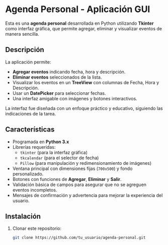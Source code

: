 # Agenda Personal - Aplicación GUI

Esta es una **agenda personal** desarrollada en Python utilizando **Tkinter** como interfaz gráfica, que permite agregar, eliminar y visualizar eventos de manera sencilla.

## Descripción

La aplicación permite:

- **Agregar eventos** indicando fecha, hora y descripción.
- **Eliminar eventos** seleccionados de la lista.
- Visualizar los eventos en un **TreeView** con columnas de Fecha, Hora y Descripción.
- Usar un **DatePicker** para seleccionar fechas.
- Una interfaz amigable con imágenes y botones interactivos.

La interfaz fue diseñada con un enfoque práctico y educativo, siguiendo las indicaciones de la tarea.

## Características

- Programada en **Python 3.x**
- Librerías requeridas:
  - `tkinter` (para la interfaz gráfica)
  - `tkcalendar` (para el selector de fecha)
  - `Pillow` (para manipulación y redimensionamiento de imágenes)
- Ventana principal con dimensiones fijas (`700x500`) y fondo personalizado.
- Botones con funciones de **Agregar**, **Eliminar** y **Salir**.
- Validación básica de campos para asegurar que no se agreguen eventos incompletos.
- Mensajes de confirmación y advertencia para mejorar la experiencia del usuario.

## Instalación

1. Clonar este repositorio:
   ```bash
   git clone https://github.com/tu_usuario/agenda-personal.git
